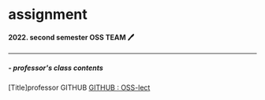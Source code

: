 <!-- 재설정하기 -->
# assignment 

#### 2022. second semester OSS TEAM 🖊
---
##### - professor's class contents
[Title]professor GITHUB
[GITHUB : OSS-lect](https://github.com/ai7dnn/OSS-lect)



